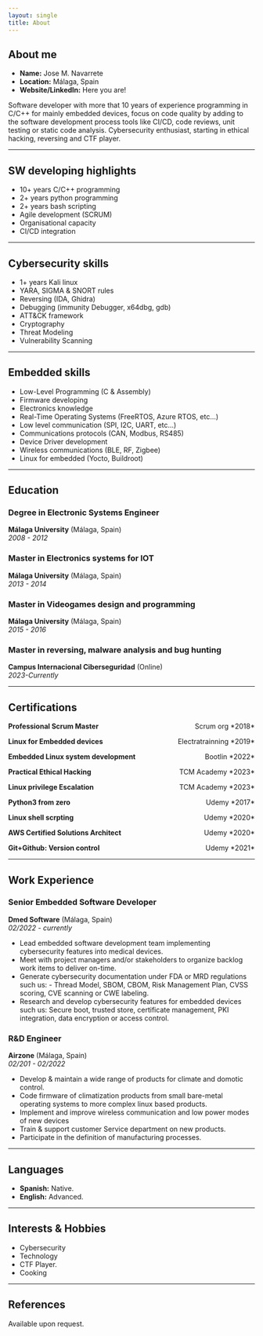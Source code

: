 ```yaml
---
layout: single
title: About
---
```

## About me

- **Name:** Jose M. Navarrete
- **Location:** Málaga, Spain
- **Website/LinkedIn:** Here you are!

Software developer with more that 10 years of experience programming in C/C++ for mainly embedded devices, focus on code quality by adding to the software development process tools like CI/CD, code reviews, unit testing or static code analysis.
Cybersecurity enthusiast, starting in ethical hacking, reversing and CTF player.

---

## SW developing highlights
- 10+ years C/C++ programming
- 2+ years python programming
- 2+ years bash scripting
- Agile development (SCRUM)
- Organisational capacity
- CI/CD integration

---

## Cybersecurity skills
- 1+ years Kali linux 
- YARA, SIGMA & SNORT rules
- Reversing (IDA, Ghidra)
- Debugging (immunity Debugger, x64dbg, gdb)
- ATT&CK framework
- Cryptography 
- Threat Modeling
- Vulnerability Scanning

---


## Embedded skills
- Low-Level Programming (C & Assembly)
- Firmware developing
- Electronics knowledge
- Real-Time Operating Systems (FreeRTOS, Azure RTOS, etc...)
- Low level communication (SPI, I2C, UART, etc...)
- Communications protocols (CAN, Modbus, RS485)
- Device Driver development
- Wireless communications (BLE, RF, Zigbee)
- Linux for embedded (Yocto, Buildroot)


---

## Education

### Degree in Electronic Systems Engineer
**Málaga University** (Málaga, Spain)  
*2008 - 2012*

### Master in Electronics systems for IOT
**Málaga University** (Málaga, Spain)  
*2013 - 2014*

### Master in Videogames design and programming
**Málaga University** (Málaga, Spain)  
*2015 - 2016*

### Master in reversing, malware analysis and bug hunting
**Campus Internacional Ciberseguridad** (Online)  
*2023-Currently*

---

## Certifications

<p style="text-align:left;">
    <b>Professional Scrum Master</b>
    <span style="float:right;">
        Scrum org *2018*
    </span>
</p>

<p style="text-align:left;">
    <b>Linux for Embedded devices</b>
    <span style="float:right;">
        Electratrainning *2019*
    </span>
</p>

<p style="text-align:left;">
    <b>Embedded Linux system development</b>
    <span style="float:right;">
        Bootlin *2022*
    </span>
</p>

<p style="text-align:left;">
    <b>Practical Ethical Hacking </b>
    <span style="float:right;">
        TCM Academy *2023*
    </span>
</p>

<p style="text-align:left;">
    <b>Linux privilege Escalation</b>
    <span style="float:right;">
        TCM Academy *2023*
    </span>
</p>

<p style="text-align:left;">
    <b>Python3 from zero</b>
    <span style="float:right;">
        Udemy *2017*
    </span>
</p>

<p style="text-align:left;">
    <b>Linux shell scrpting</b>
    <span style="float:right;">
        Udemy *2020*
    </span>
</p>

<p style="text-align:left;">
    <b>AWS Certified Solutions Architect</b>
    <span style="float:right;">
        Udemy *2020*
    </span>
</p>

<p style="text-align:left;">
    <b>Git+Github: Version control</b>
    <span style="float:right;">
        Udemy *2021*
    </span>
</p>

---

## Work Experience

### Senior Embedded Software Developer
**Dmed Software** (Málaga, Spain)  
*02/2022 - currently*
- Lead embedded software development team implementing cybersecurity features into medical devices. 
- Meet with project managers and/or stakeholders to organize backlog work items to deliver on-time.
- Generate cybersecurity documentation under FDA or MRD regulations such us: - Thread Model, SBOM, CBOM, Risk Management Plan, CVSS scoring, CVE scanning or CWE labeling.
- Research and develop cybersecurity features for embedded devices such us: Secure boot, trusted store, certificate management, PKI integration, data encryption or access control. 

### R&D Engineer
**Airzone** (Málaga, Spain)  
*02/201 - 02/2022*
- Develop & maintain a wide range of products for climate and domotic control.
- Code firmware of climatization products from small bare-metal operating systems to more complex linux based products.
- Implement and improve wireless communication and low power modes of new devices
- Train & support customer Service department on new products.
- Participate in the definition of manufacturing processes. 

---

## Languages

- **Spanish:** Native.
- **English:** Advanced.

---

## Interests & Hobbies

- Cybersecurity
- Technology
- CTF Player.
- Cooking

---

## References

Available upon request.

